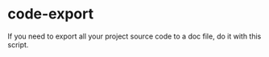 # code-export

If you need to export all your project source code to a doc file, do it with this script.
